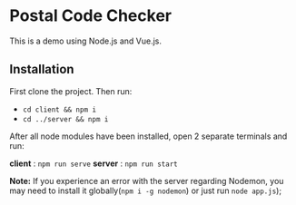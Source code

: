 # Postal Code Checker

This is a demo using Node.js and Vue.js.

## Installation 

First clone the project. Then run:

- `cd client && npm i`
- `cd ../server && npm i`

After all node modules have been installed, open 2 separate terminals and run:

**client** : `npm run serve`
**server** : `npm run start`

**Note:** If you experience an error with the server regarding Nodemon, you may need to install it globally(`npm i -g nodemon`) or just run `node app.js`);
